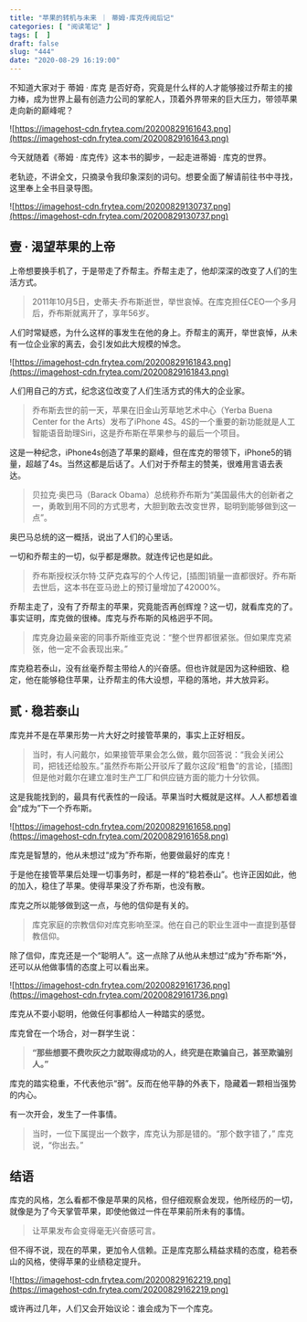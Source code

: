 ```yaml
---
title: "苹果的转机与未来 ｜ 蒂姆·库克传阅后记"
categories: [ "阅读笔记" ]
tags: [  ]
draft: false
slug: "444"
date: "2020-08-29 16:19:00"
---
```


不知道大家对于 蒂姆 · 库克 是否好奇，究竟是什么样的人才能够接过乔帮主的接力棒，成为世界上最有创造力公司的掌舵人，顶着外界带来的巨大压力，带领苹果走向新的巅峰呢？

![https://imagehost-cdn.frytea.com/20200829161643.png](https://imagehost-cdn.frytea.com/20200829161643.png)

今天就随着《蒂姆 · 库克传》这本书的脚步，一起走进蒂姆 · 库克的世界。

老轨迹，不讲全文，只摘录令我印象深刻的词句。想要全面了解请前往书中寻找，这里奉上全书目录导图。

![https://imagehost-cdn.frytea.com/20200829130737.png](https://imagehost-cdn.frytea.com/20200829130737.png)

## 壹 · 渴望苹果的上帝

上帝想要换手机了，于是带走了乔帮主。乔帮主走了，他却深深的改变了人们的生活方式。

> 2011年10月5日，史蒂夫·乔布斯逝世，举世哀悼。在库克担任CEO一个多月后，乔布斯就离开了，享年56岁。

人们时常疑惑，为什么这样的事发生在他的身上。乔帮主的离开，举世哀悼，从未有一位企业家的离去，会引发如此大规模的悼念。

![https://imagehost-cdn.frytea.com/20200829161843.png](https://imagehost-cdn.frytea.com/20200829161843.png)

人们用自己的方式，纪念这位改变了人们生活方式的伟大的企业家。

> 乔布斯去世的前一天，苹果在旧金山芳草地艺术中心（Yerba Buena Center for the Arts）发布了iPhone 4S。4S的一个重要的新功能就是人工智能语音助理Siri，这是乔布斯在苹果参与的最后一个项目。

这是一种纪念，iPhone4s创造了苹果的巅峰，但在库克的带领下，iPhone5的销量，超越了4s。当然这都是后话了。人们对于乔帮主的赞美，很难用言语去表达。

> 贝拉克·奥巴马（Barack Obama）总统称乔布斯为“美国最伟大的创新者之一，勇敢到用不同的方式思考，大胆到敢去改变世界，聪明到能够做到这一点”。

奥巴马总统的这一概括，说出了人们的心里话。

一切和乔帮主的一切，似乎都是爆款。就连传记也是如此。

> 乔布斯授权沃尔特·艾萨克森写的个人传记，[插图]销量一直都很好。乔布斯去世后，这本书在亚马逊上的预订量增加了42000%。

乔帮主走了，没有了乔帮主的苹果，究竟能否再创辉煌？这一切，就看库克的了。事实证明，库克做的很棒。库克与乔布斯的风格迥乎不同。

> 库克身边最亲密的同事乔斯维亚克说：“整个世界都很紧张。但如果库克紧张，他一定不会表现出来。”

库克稳若泰山，没有丝毫乔帮主带给人的兴奋感。但也许就是因为这种细致、稳定，他在能够稳住苹果，让乔帮主的伟大设想，平稳的落地，并大放异彩。

## 贰 · 稳若泰山

库克并不是在苹果形势一片大好之时接管苹果的，事实上正好相反。

> 当时，有人问戴尔，如果接管苹果会怎么做，戴尔回答说：“我会关闭公司，把钱还给股东。”虽然乔布斯公开驳斥了戴尔这段“粗鲁”的言论，[插图]但是他对戴尔在建立准时生产工厂和供应链方面的能力十分钦佩。

这是我能找到的，最具有代表性的一段话。苹果当时大概就是这样。人人都想着谁会“成为”下一个乔布斯。

![https://imagehost-cdn.frytea.com/20200829161658.png](https://imagehost-cdn.frytea.com/20200829161658.png)

库克是智慧的，他从未想过“成为”乔布斯，他要做最好的库克！

于是他在接管苹果后处理一切事务时，都是一样的“稳若泰山”。也许正因如此，他的加入，稳住了苹果。使得苹果没了乔布斯，也没有散。

库克之所以能够做到这一点，与他的信仰是有关的。

> 库克家庭的宗教信仰对库克影响至深。他在自己的职业生涯中一直提到基督教信仰。

除了信仰，库克还是一个“聪明人”。这一点除了从他从未想过“成为”乔布斯“外，还可以从他做事情的态度上可以看出来。

![https://imagehost-cdn.frytea.com/20200829161736.png](https://imagehost-cdn.frytea.com/20200829161736.png)

库克从不耍小聪明，他做任何事都给人一种踏实的感觉。

库克曾在一个场合，对一群学生说：

> **“那些想要不费吹灰之力就取得成功的人，终究是在欺骗自己，甚至欺骗别人。”**

库克的踏实稳重，不代表他示“弱”。反而在他平静的外表下，隐藏着一颗相当强势的内心。

有一次开会，发生了一件事情。

> 当时，一位下属提出一个数字，库克认为那是错的。“那个数字错了，”
库克说，“你出去。”

## 结语

库克的风格，怎么看都不像是苹果的风格，但仔细观察会发现，他所经历的一切，就像是为了今天掌管苹果，即使他做过一件在苹果前所未有的事情。

> 让苹果发布会变得毫无兴奋感可言。

但不得不说，现在的苹果，更加令人信赖。正是库克那么精益求精的态度，稳若泰山的风格，使得苹果的业绩稳定提升。

![https://imagehost-cdn.frytea.com/20200829162219.png](https://imagehost-cdn.frytea.com/20200829162219.png)

或许再过几年，人们又会开始议论：谁会成为下一个库克。